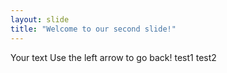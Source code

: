 ```yaml
---
layout: slide
title: "Welcome to our second slide!"
---
```

Your text
Use the left arrow to go back!
test1
test2

